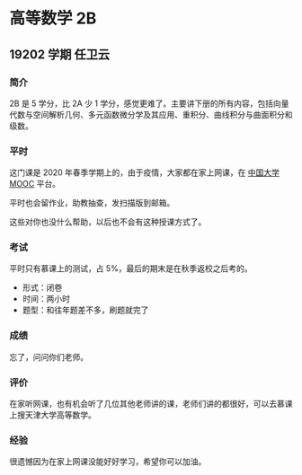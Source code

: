 # 高等数学 2B

## 19202 学期 任卫云

### 简介

2B 是 5 学分，比 2A 少 1 学分，感觉更难了。主要讲下册的所有内容，包括向量代数与空间解析几何、多元函数微分学及其应用、重积分、曲线积分与曲面积分和级数。

### 平时

这门课是 2020 年春季学期上的，由于疫情，大家都在家上网课，在 [中国大学MOOC](https://www.icourse163.org) 平台。

平时也会留作业，助教抽查，发扫描版到邮箱。

这些对你也没什么帮助，以后也不会有这种授课方式了。

### 考试

平时只有慕课上的测试，占 5%，最后的期末是在秋季返校之后考的。

- 形式：闭卷
- 时间：两小时
- 题型：和往年题差不多，刷题就完了

### 成绩

忘了，问问你们老师。

### 评价

在家听网课，也有机会听了几位其他老师讲的课，老师们讲的都很好，可以去慕课上搜天津大学高等数学。

### 经验

很遗憾因为在家上网课没能好好学习，希望你可以加油。
